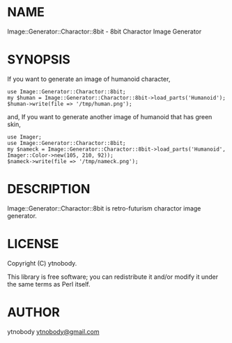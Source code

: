 # NAME

Image::Generator::Charactor::8bit - 8bit Charactor Image Generator

# SYNOPSIS

If you want to generate an image of humanoid character,

    use Image::Generator::Charactor::8bit;
    my $human = Image::Generator::Charactor::8bit->load_parts('Humanoid');
    $human->write(file => '/tmp/human.png');

and, If you want to generate another image of humanoid that has green skin,

    use Imager;
    use Image::Generator::Charactor::8bit;
    my $nameck = Image::Generator::Charactor::8bit->load_parts('Humanoid', Imager::Color->new(105, 210, 92));
    $nameck->write(file => '/tmp/nameck.png');

# DESCRIPTION

Image::Generator::Charactor::8bit is retro-futurism charactor image generator.

# LICENSE

Copyright (C) ytnobody.

This library is free software; you can redistribute it and/or modify
it under the same terms as Perl itself.

# AUTHOR

ytnobody <ytnobody@gmail.com>
